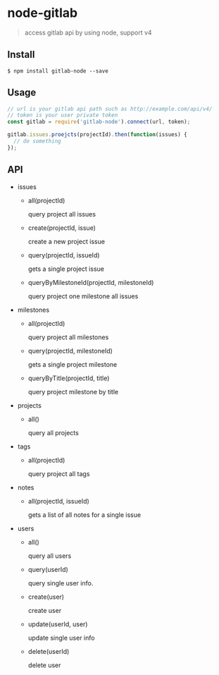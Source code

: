 # node-gitlab

> access gitlab api by using node, support v4

## Install

    $ npm install gitlab-node --save

## Usage

```js
// url is your gitlab api path such as http://example.com/api/v4/
// token is your user private token
const gitlab = require('gitlab-node').connect(url, token);

gitlab.issues.proejcts(projectId).then(function(issues) {
  // do something
});
```

## API

- issues
    - all(projectId)

        query project all issues

    - create(projectId, issue)

        create a new project issue

    - query(projectId, issueId)

        gets a single project issue

    - queryByMilestoneId(projectId, milestoneId)

        query project one milestone all issues

- milestones
    - all(projectId)

        query project all milestones

    - query(projectId, milestoneId)

        gets a single project milestone

    - queryByTitle(projectId, title)

        query project milestone by title

- projects
    - all()

        query all projects

- tags
    - all(projectId)

        query project all tags

- notes
    - all(projectId, issueId)

        gets a list of all notes for a single issue

- users
    - all()

        query all users

    - query(userId)

        query single user info.

    - create(user)

        create user

    - update(userId, user)

        update single user info

    - delete(userId)

        delete user
